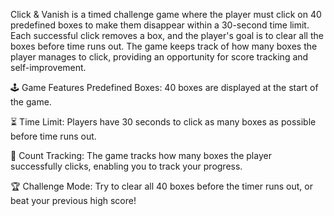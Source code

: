 Click & Vanish is a timed challenge game where the player must click on 40 predefined boxes to make them disappear within a 30-second time limit. Each successful click removes a box, and the player's goal is to clear all the boxes before time runs out. The game keeps track of how many boxes the player manages to click, providing an opportunity for score tracking and self-improvement.

🕹️ Game Features
Predefined Boxes:
40 boxes are displayed at the start of the game.

⏳ Time Limit:
Players have 30 seconds to click as many boxes as possible before time runs out.

🔢 Count Tracking:
The game tracks how many boxes the player successfully clicks, enabling you to track your progress.

🏆 Challenge Mode:
Try to clear all 40 boxes before the timer runs out, or beat your previous high score!

